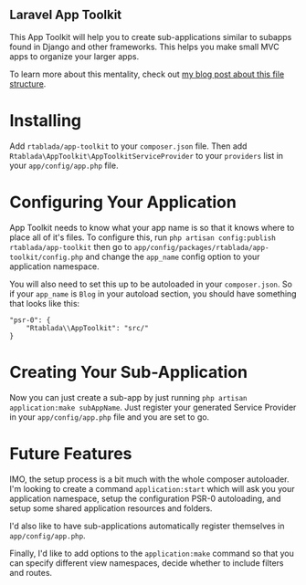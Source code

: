 Laravel App Toolkit
---

This App Toolkit will help you to create sub-applications similar to subapps found in Django and other frameworks.
This helps you make small MVC apps to organize your larger apps.

To learn more about this mentality, check out [my blog post about this file structure](http://ryantablada.com/post/juggling-larger-laravel-applications).

Installing
===

Add `rtablada/app-toolkit` to your `composer.json` file.
Then add `Rtablada\AppToolkit\AppToolkitServiceProvider` to your `providers` list in your `app/config/app.php` file.

Configuring Your Application
===

App Toolkit needs to know what your app name is so that it knows where to place all of it's files.
To configure this, run `php artisan config:publish rtablada/app-toolkit` then go to `app/config/packages/rtablada/app-toolkit/config.php` and change the `app_name` config option to your application namespace.

You will also need to set this up to be autoloaded in your `composer.json`.
So if your `app_name` is `Blog` in your autoload section, you should have something that looks like this:

```
"psr-0": {
    "Rtablada\\AppToolkit": "src/"
}
```

Creating Your Sub-Application
===

Now you can just create a sub-app by just running `php artisan application:make subAppName`.
Just register your generated Service Provider in your `app/config/app.php` file and you are set to go.

Future Features
===

IMO, the setup process is a bit much with the whole composer autoloader.
I'm looking to create a command `application:start` which will ask you your application namespace, setup the configuration PSR-0 autoloading, and setup some shared application resources and folders.

I'd also like to have sub-applications automatically register themselves in `app/config/app.php`.

Finally, I'd like to add options to the `application:make` command so that you can specify different view namespaces, decide whether to include filters and routes.
